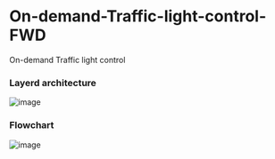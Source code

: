 # On-demand-Traffic-light-control-FWD
On-demand Traffic light control

### Layerd architecture
![image](https://user-images.githubusercontent.com/21125278/220050477-8d6fc5cc-a426-43e7-8caf-f96a8b7d5ec7.png)

### Flowchart
![image](https://user-images.githubusercontent.com/21125278/220062784-a684c7c4-8a3b-493a-9d9e-773545b186e8.png)
